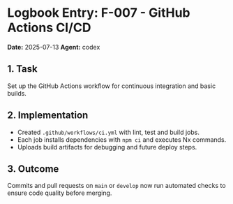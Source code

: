 # Logbook Entry: F-007 - GitHub Actions CI/CD

**Date:** 2025-07-13
**Agent:** codex

## 1. Task
Set up the GitHub Actions workflow for continuous integration and basic builds.

## 2. Implementation
- Created `.github/workflows/ci.yml` with lint, test and build jobs.
- Each job installs dependencies with `npm ci` and executes Nx commands.
- Uploads build artifacts for debugging and future deploy steps.

## 3. Outcome
Commits and pull requests on `main` or `develop` now run automated checks to
ensure code quality before merging.

